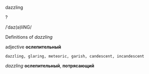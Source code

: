 dazzling

?

/ˈdaz(ə)liNG/

Definitions of _dazzling_

adjective
**ослепительный**

    dazzling, glaring, meteoric, garish, candescent, incandescent

_dazzling_
**ослепительный**, **потрясающий**